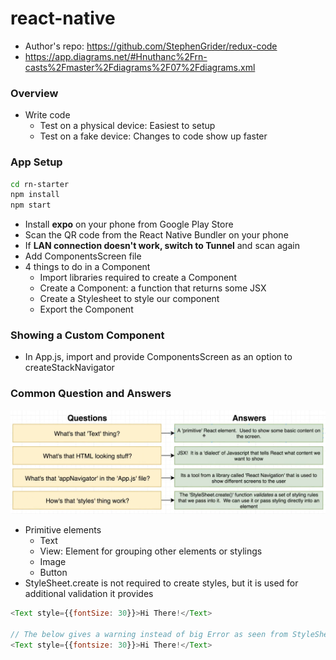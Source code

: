 # react-native

* Author's repo: https://github.com/StephenGrider/redux-code
* https://app.diagrams.net/#Hnuthanc%2Frn-casts%2Fmaster%2Fdiagrams%2F07%2Fdiagrams.xml
### Overview

* Write code
  * Test on a physical device: Easiest to setup
  * Test on a fake device: Changes to code show up faster

### App Setup

```sh
cd rn-starter
npm install
npm start
```
* Install **expo** on your phone from Google Play Store
* Scan the QR code from the React Native Bundler on your phone
* If **LAN connection doesn't work, switch to Tunnel** and scan again 
* Add ComponentsScreen file
* 4 things to do in a Component
  * Import libraries required to create a Component
  * Create a Component: a function that returns some JSX
  * Create a Stylesheet to style our component
  * Export the Component

### Showing a Custom Component

* In App.js, import and provide ComponentsScreen as an option to createStackNavigator

### Common Question and Answers

![qa](img/qa.png)
* Primitive elements
  * Text
  * View: Element for grouping other elements or stylings
  * Image
  * Button
* StyleSheet.create is not required to create styles, but it is used for additional validation it provides
```js
<Text style={{fontSize: 30}}>Hi There!</Text>

// The below gives a warning instead of big Error as seen from StyleSheet.create
<Text style={{fontsize: 30}}>Hi There!</Text>
```